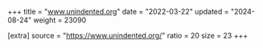 +++
title = "www.unindented.org"
date = "2022-03-22"
updated = "2024-08-24"
weight = 23090

[extra]
source = "https://www.unindented.org/"
ratio = 20
size = 23
+++
